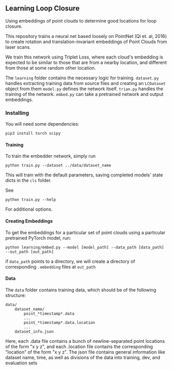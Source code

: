 ## Learning Loop Closure
Using embeddings of point clouds to determine good locations for loop closure.

This repository trains a neural net based loosely on PointNet (Qi et. al, 2016) to create rotation and translation-invariant embeddings of Point Clouds from laser scans.

We train this network using Triplet Loss, where each cloud's embedding is expected to be similar to those that are from a nearby location, and different from those at some random other location.

The `learning` folder contains the necessary logic for training.
`dataset.py` handles extracting training data from source files and creating an `LCDataset` object from them
`model.py` defines the network itself.
`trian.py` handles the training of the network.
`embed.py` can take a pretrained network and output embeddings.

### Installing

You will need some dependencies:
```
pip3 install torch scipy
```

#### Training
To train the embedder network, simply run
```
python train.py --dataset ../data/dataset_name
```
This will train with the default parameters, saving completed models' state dicts in the `cls` folder.

See
```
python train.py --help
```
For additional options.

#### Creating Embeddings
To get the embeddings for a particular set of point clouds using a particular pretrained PyTorch model, run:
```
python learning/embed.py --model [model_path] --data_path [data_path] --out_path [out_path]
```
if `data_path` points to a directory, we will create a directory of corresponding `.embedding` files at `out_path`

#### Data
The `data` folder contains training data, which should be of the following structure:

```
data/
    dataset_name/
        point_*timestamp*.data
        ...
        point_*timestamp*.data.location
        ...
	dataset_info.json
```
Here, each .data file contains a bunch of newline-separated point locations of the form "x y z", and each .location file contains the corresponding "location" of the form "x y z".
The json file contains general information like dataset name, time, as well as divisions of the data into training, dev, and evaluation sets
